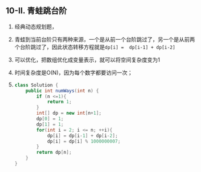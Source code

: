 ## 10-Ⅱ. 青蛙跳台阶

1. 经典动态规划题，

2. 青蛙到当前台阶只有两种来源，一个是从前一个台阶跳过了，另一个是从前两个台阶跳过了，因此状态转移方程就是`dp[i] =  dp[i-1] + dp[i-2]`

3. 可以优化，把数组优化成变量表示，就可以将空间复杂度变为1

4. 时间复杂度是O(N)，因为每个数字都要访问一次；

5. ```java
   class Solution {
       public int numWays(int n) {
           if (n <=1){
               return 1;
           }
           int[] dp = new int[n+1];
           dp[0] = 1;
           dp[1] = 1;
           for(int i = 2; i <= n; ++i){
               dp[i] = dp[i-1] + dp[i-2];
               dp[i] = dp[i] % 1000000007;
           }
           return dp[n];
       }
   }
   ```

   